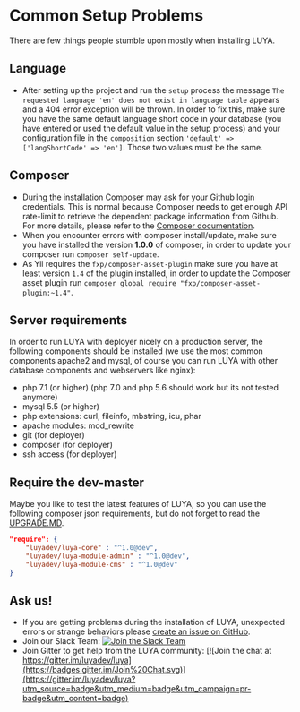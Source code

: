 # Common Setup Problems

There are few things people stumble upon mostly when installing LUYA.

## Language

+ After setting up the project and run the `setup` process the message `The requested language 'en' does not exist in language table` appears and a 404 error exception will be thrown. 
In order to fix this, make sure you have the same default language short code in your database (you have entered or used the default value in the setup process) and your configuration file in the `composition` section `'default' => ['langShortCode' => 'en']`. Those two values must be the same.

## Composer

+ During the installation Composer may ask for your Github login credentials. This is normal because Composer needs to get enough API rate-limit to retrieve the dependent package information from Github. For more details, please refer to the [Composer documentation](https://getcomposer.org/doc/articles/troubleshooting.md#api-rate-limit-and-oauth-tokens).
+ When you encounter errors with composer install/update, make sure you have installed the version **1.0.0** of composer, in order to update your composer run `composer self-update`.
+ As Yii requires the `fxp/composer-asset-plugin` make sure you have at least version `1.4` of the plugin installed, in order to update the Composer asset plugin run `composer global require "fxp/composer-asset-plugin:~1.4"`.

## Server requirements

In order to run LUYA with deployer nicely on a production server, the following components should be installed (we use the most common components apache2 and mysql, of course you can run LUYA with other database components and webservers like nginx):

+ php 7.1 (or higher) (php 7.0 and php 5.6 should work but its not tested anymore)
+ mysql 5.5 (or higher)
+ php extensions: curl, fileinfo, mbstring, icu, phar
+ apache modules: mod_rewrite
+ git (for deployer)
+ composer (for deployer)
+ ssh access (for deployer)

## Require the dev-master

Maybe you like to test the latest features of LUYA, so you can use the following composer json requirements, but do not forget to read the [UPGRADE.MD](https://github.com/luyadev/luya/blob/master/UPGRADE.md).

```json
"require": {
    "luyadev/luya-core" : "^1.0@dev",
    "luyadev/luya-module-admin" : "^1.0@dev",
    "luyadev/luya-module-cms" : "^1.0@dev"
}
```

## Ask us!

+ If you are getting problems during the installation of LUYA, unexpected errors or strange behaviors please [create an issue on GitHub](https://github.com/luyadev/luya/issues).
+ Join our Slack Team: [![Join the Slack Team](https://img.shields.io/badge/Slack-luyadev-yellowgreen.svg)](https://slack.luya.io/)
+ Join Gitter to get help from the LUYA community: [![Join the chat at https://gitter.im/luyadev/luya](https://badges.gitter.im/Join%20Chat.svg)](https://gitter.im/luyadev/luya?utm_source=badge&utm_medium=badge&utm_campaign=pr-badge&utm_content=badge)
